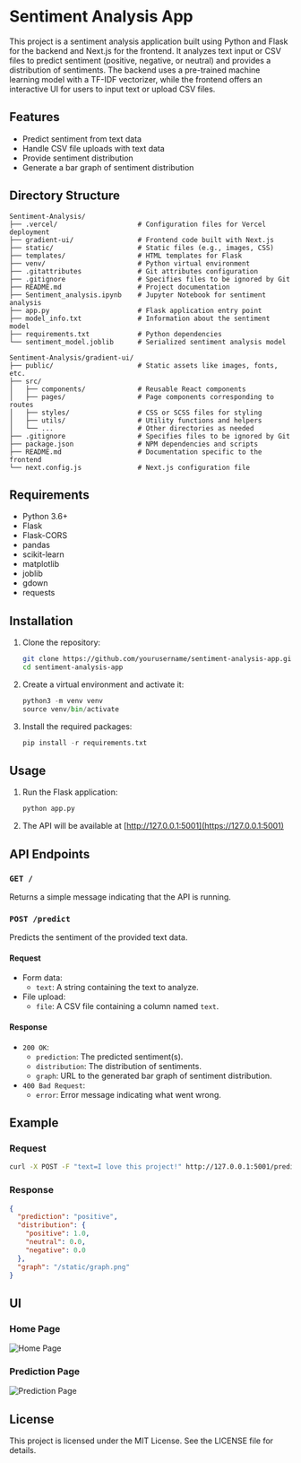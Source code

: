 
# Sentiment Analysis App

This project is a sentiment analysis application built using Python and Flask for the backend and Next.js for the frontend. It analyzes text input or CSV files to predict sentiment (positive, negative, or neutral) and provides a distribution of sentiments. The backend uses a pre-trained machine learning model with a TF-IDF vectorizer, while the frontend offers an interactive UI for users to input text or upload CSV files.

## Features

- Predict sentiment from text data
- Handle CSV file uploads with text data
- Provide sentiment distribution
- Generate a bar graph of sentiment distribution

## Directory Structure
```
Sentiment-Analysis/
├── .vercel/                    # Configuration files for Vercel deployment
├── gradient-ui/                # Frontend code built with Next.js
├── static/                     # Static files (e.g., images, CSS)
├── templates/                  # HTML templates for Flask
├── venv/                       # Python virtual environment
├── .gitattributes              # Git attributes configuration
├── .gitignore                  # Specifies files to be ignored by Git
├── README.md                   # Project documentation
├── Sentiment_analysis.ipynb    # Jupyter Notebook for sentiment analysis
├── app.py                      # Flask application entry point
├── model_info.txt              # Information about the sentiment model
├── requirements.txt            # Python dependencies
└── sentiment_model.joblib      # Serialized sentiment analysis model
```

```
Sentiment-Analysis/gradient-ui/
├── public/                     # Static assets like images, fonts, etc.
├── src/
│   ├── components/             # Reusable React components
│   ├── pages/                  # Page components corresponding to routes
│   ├── styles/                 # CSS or SCSS files for styling
│   ├── utils/                  # Utility functions and helpers
│   └── ...                     # Other directories as needed
├── .gitignore                  # Specifies files to be ignored by Git
├── package.json                # NPM dependencies and scripts
├── README.md                   # Documentation specific to the frontend
└── next.config.js              # Next.js configuration file
```

## Requirements

- Python 3.6+
- Flask
- Flask-CORS
- pandas
- scikit-learn
- matplotlib
- joblib
- gdown
- requests

## Installation

1. Clone the repository:

   ```sh
   git clone https://github.com/yourusername/sentiment-analysis-app.git
   cd sentiment-analysis-app

2. Create a virtual environment and activate it:

   ```python
   python3 -m venv venv
   source venv/bin/activate
   ```

3. Install the required packages:
   ```python
   pip install -r requirements.txt
   ```

## Usage

1. Run the Flask application:
   ```python
   python app.py
   ```

2. The API will be available at [http://127.0.0.1:5001](https://127.0.0.1:5001)

## API Endpoints

### `GET /`

Returns a simple message indicating that the API is running.

### `POST /predict`

Predicts the sentiment of the provided text data.

#### Request

- Form data:
  - `text`: A string containing the text to analyze.
- File upload:
  - `file`: A CSV file containing a column named `text`.

#### Response

- `200 OK`:
  - `prediction`: The predicted sentiment(s).
  - `distribution`: The distribution of sentiments.
  - `graph`: URL to the generated bar graph of sentiment distribution.
- `400 Bad Request`:
  - `error`: Error message indicating what went wrong.

## Example

### Request

```sh
curl -X POST -F "text=I love this project!" http://127.0.0.1:5001/predict
```

### Response

```json
{
  "prediction": "positive",
  "distribution": {
    "positive": 1.0,
    "neutral": 0.0,
    "negative": 0.0
  },
  "graph": "/static/graph.png"
}
```

## UI

### Home Page
![Home Page](path/to/home_page_screenshot.png)

### Prediction Page
![Prediction Page](path/to/prediction_page_screenshot.png)

## License

This project is licensed under the MIT License. See the LICENSE file for details.


